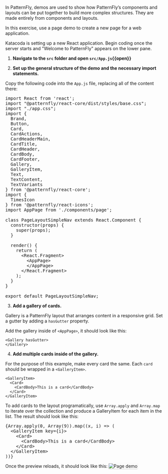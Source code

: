 In PatternFly, demos are used to show how PatternFly’s components and layouts can be put together to build more complex structures. They are made entirely from components and layouts.

In this exercise, use a page demo to create a new page for a web application.

Katacoda is setting up a new React application. Begin coding once the server starts and "Welcome to PatternFly" appears on the lower pane.

1) <strong>Navigate to the `src` folder and open `src/App.js`{{open}}</strong>

2) <strong>Set up the general structure of the demo and the necessary import statements.</strong>

Copy the following code into the `App.js` file, replacing all of the content there:

<pre class="file" data-filename="App.js" data-target="replace">
import React from 'react';
import "@patternfly/react-core/dist/styles/base.css";
import "./app.css";
import {
  Brand,
  Button,
  Card,
  CardActions,
  CardHeaderMain,
  CardTitle,
  CardHeader,
  CardBody,
  CardFooter,
  Gallery,
  GalleryItem,
  Text,
  TextContent,
  TextVariants
} from '@patternfly/react-core';
import {
  TimesIcon
} from '@patternfly/react-icons';
import AppPage from './components/page';

class PageLayoutSimpleNav extends React.Component {
  constructor(props) {
    super(props);
  }

  render() {
    return (
      &lt;React.Fragment&gt;
        &lt;AppPage&gt;
        &lt;/AppPage&gt;
      &lt;/React.Fragment&gt;
    );
  }
}

export default PageLayoutSimpleNav;
</pre>

3) <strong>Add a gallery of cards.</strong>

Gallery is a PatternFly layout that arranges content in a responsive grid. Set a gutter by adding a `hasGutter` property.

Add the gallery inside of `<AppPage>`, it should look like this:

```
<Gallery hasGutter>
</Gallery>
```

4) <strong>Add multiple cards inside of the gallery.</strong>

For the purpose of this example, make every card the same. Each `card` should be wrapped in a `<GalleryItem>`.

```
<GalleryItem>
  <Card>
    <CardBody>This is a card</CardBody>
  </Card>
</GalleryItem>
```

To add cards to the layout programatically, use `Array.apply` and `Array.map` to iterate over the collection and produce a GalleryItem for each item in the list. The result should look like this:

<pre class="file" data-target="clipboard">
{Array.apply(0, Array(9)).map((x, i) =&gt; (
  &lt;GalleryItem key={i}&gt;
    &lt;Card&gt;
      &lt;CardBody&gt;This is a card&lt;/CardBody&gt;
    &lt;/Card&gt;
  &lt;/GalleryItem&gt;
))}
</pre>

Once the preview reloads, it should look like this:
<img src="react-customize/assets/step1.png" alt="Page demo" style="box-shadow: rgba(3, 3, 3, 0.2) 0px 1.25px 2.5px 0px;" />
